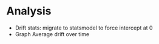 
# Analysis

- Drift stats: migrate to statsmodel to force intercept at 0
- Graph Average drift over time 